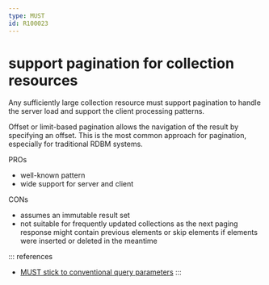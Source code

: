 ```yaml
---
type: MUST
id: R100023
---
```


# support pagination for collection resources

Any sufficiently large collection resource must support pagination to handle the server load and support the client processing patterns.

Offset or limit-based pagination allows the navigation of the result by specifying an offset.
This is the most common approach for pagination, especially for traditional RDBM systems.

PROs

- well-known pattern
- wide support for server and client

CONs

- assumes an immutable result set
- not suitable for frequently updated collections as the next paging response might contain previous elements or skip elements if elements were inserted or deleted in the meantime

::: references

- [MUST stick to conventional query parameters](@guidelines/R000049)
  :::
